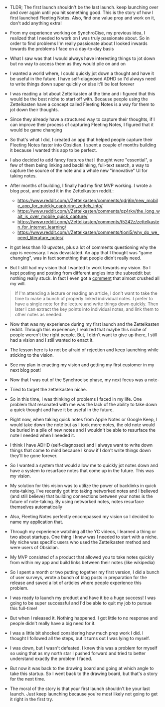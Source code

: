 -  TLDR; The first launch shouldn't be the last launch. keep launching over and over again until you hit something good. This is the story of how I first launched Fleeting Notes. Also, find one value prop and work on it, don't add anything extra!

- From my experience working on SynchroCise, my previous idea, I realized that I needed to work on I was truly passionate about. So in order to find problems I'm really passionate about I looked inwards towards the problems I face on a day-to-day basis
- What I saw was that I would always have interesting things to jot down but no way to access them as they would pile on and on
- I wanted a world where, I could quickly jot down a thought and have it be useful in the future. I have self-diagnosed ADHD so I'd always need to write things down super quickly or else it'll be lost forever
- I was reading a lot about Zettelkasten at the time and i figured that this would be the best niche to start off with. Because people using the Zettelkasten have a concept called Fleeting Notes is a way for them to jot down their thoughts. 
- Since they already have a structured way to capture their thoughts, if I can improve their process of capturing Fleeting Notes, I figured that it would be game changing
- So that's what I did, I created an app that helped people capture their Fleeting Notes faster into Obsidian. I spent a couple of months building it because I wanted this app to be perfect.
- I also decided to add fancy features that I thought were "essential", a few of them being linking and backlinking, full-text search, a way to capture the source of the note and a whole new "innovative" UI for taking notes.
- After months of building, I finally had my first MVP working. I wrote a blog post, and posted it in the Zettelkasten reddit.:
	- https://www.reddit.com/r/Zettelkasten/comments/qdrj6n/new_mobile_app_for_quickly_capturing_zettels_into/
	- https://www.reddit.com/r/Zettelkasten/comments/qz4rkv/the_long_wait_is_over_mobile_quick_capture/
	- https://www.reddit.com/r/Zettelkasten/comments/t5242z/zettelkasten_for_internet_learning/
	- https://www.reddit.com/r/Zettelkasten/comments/tionl5/why_do_we_need_literature_notes/
- It got less than 10 upvotes, plus a lot of comments questioning why the app is necessary. I was devastated. An app that I thought was "game changing", was in fact something that people didn't really need.
- But I still had my vision that I wanted to work towards my vision. So I kept posting and posting from different angles into the subreddit but nothing really stuck. In fact I even got a [comment](https://www.reddit.com/r/Zettelkasten/comments/tionl5/comment/i1f6u0l/?utm_source=share&utm_medium=web2x&context=3) that almost crushed all my will.
> If I'm attending a lecture or reading an article, I don't want to take the time to make a bunch of properly linked individual notes. I prefer to have a single note for the lecture and write things down quickly. Then later I can extract the key points into individual notes, and link them to other notes as needed.
- Now that was my experience during my first launch and the Zettelkasten reddit. Through this experience, I realized that maybe this niche of people weren't the right people. But, I didn't want to give up there, I still had a vision and I still wanted to enact it.
- The lesson here is to not be afraid of rejection and keep launching while sticking to the vision.
- See my plan in enacting my vision and getting my first customer in my next blog post!

- Now that I was out of the Synchrocise phase, my next focus was a note-

- Tried to target the zettelkasten niche.
- So in this time, I was thinking of problems I faced in my life. One problem that resonated with me was the lack of the ability to take down a quick thought and have it be useful in the future.
- Right now, when taking quick notes from Apple Notes or Google Keep, I would take down the note but as I took more notes, the old note would be buried in a pile of new notes and I wouldn't be able to resurface the note I needed when I needed it.
- I think I have ADHD (self-diagnosed) and I always want to write down things that come to mind because I know if I don't write things down they'll be gone forever. 
- So I wanted a system that would allow me to quickly jot notes down and have a system to resurface notes that come up in the future. This was my vision. 
- My solution for this vision was to utilize the power of backlinks in quick note-taking. I've recently got into taking networked notes and I believed (and still believe) that building connections between your notes is the future of note-taking. By using networked notes, notes resurface themselves automatically  
- Also, Fleeting Notes perfectly encompassed my vision so I decided to name my application that. 
- Through my experience watching all the YC videos, I learned a thing or two about startups. One thing I knew was I needed to start with a niche. My niche was specific users who used the Zettelkasten method and were users of Obsidian. 
- My MVP consisted of a product that allowed you to take notes quickly from within my app and build links between their notes (like wikipedia)
- So I spent a month or two putting together my first version, I did a bunch of user surveys, wrote a bunch of blog posts in preparation for the release and saved a lot of articles where people experience this problem.
- I was ready to launch my product and have it be a huge success! I was going to be super successful and I'd be able to quit my job to pursue this full-time!
- But when I released it. Nothing happened. I got little to no response and people didn't really have a big need for it.
- I was a little bit shocked considering how much prep work I did. I thought I followed all the steps, but it turns out I was lying to myself. 
- I was down, but I wasn't defeated. I knew this was a problem for myself so using that as my north star I pushed forward and tried to better understand exactly the problem I faced.
- But now it was back to the drawing board and going at which angle to take this startup. So I went back to the drawing board, but that's a story for the next time.
- The moral of the story is that your first launch shouldn't be your last launch. Just keep launching because you're most likely not going to get it right in the first try.